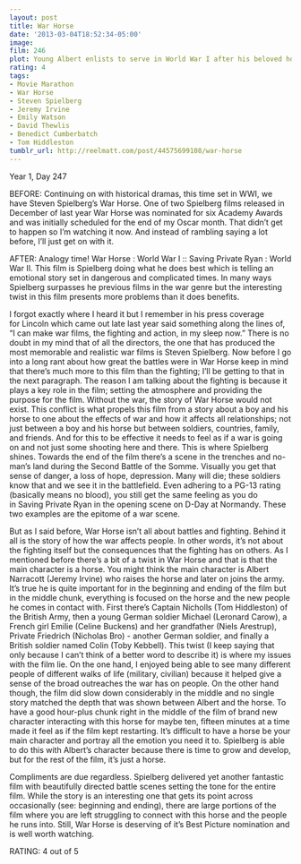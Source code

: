 ```yaml
---
layout: post
title: War Horse
date: '2013-03-04T18:52:34-05:00'
image: 
film: 246
plot: Young Albert enlists to serve in World War I after his beloved horse is sold to the cavalry. Albert’s hopeful journey takes him out of England and to the front lines as the war rages on.
rating: 4
tags:
- Movie Marathon
- War Horse
- Steven Spielberg
- Jeremy Irvine
- Emily Watson
- David Thewlis
- Benedict Cumberbatch
- Tom Hiddleston
tumblr_url: http://reelmatt.com/post/44575699108/war-horse
---
```


Year 1, Day 247

BEFORE: Continuing on with historical dramas, this time set in WWI, we have Steven Spielberg’s War Horse. One of two Spielberg films released in December of last year War Horse was nominated for six Academy Awards and was initially scheduled for the end of my Oscar month. That didn’t get to happen so I’m watching it now. And instead of rambling saying a lot before, I’ll just get on with it.

AFTER: Analogy time! War Horse : World War I :: Saving Private Ryan : World War II. This film is Spielberg doing what he does best which is telling an emotional story set in dangerous and complicated times. In many ways Spielberg surpasses he previous films in the war genre but the interesting twist in this film presents more problems than it does benefits.

I forgot exactly where I heard it but I remember in his press coverage for Lincoln which came out late last year said something along the lines of, “I can make war films, the fighting and action, in my sleep now.” There is no doubt in my mind that of all the directors, the one that has produced the most memorable and realistic war films is Steven Spielberg. Now before I go into a long rant about how great the battles were in War Horse keep in mind that there’s much more to this film than the fighting; I’ll be getting to that in the next paragraph. The reason I am talking about the fighting is because it plays a key role in the film; setting the atmosphere and providing the purpose for the film. Without the war, the story of War Horse would not exist. This conflict is what propels this film from a story about a boy and his horse to one about the effects of war and how it affects all relationships; not just between a boy and his horse but between soldiers, countries, family, and friends. And for this to be effective it needs to feel as if a war is going on and not just some shooting here and there. This is where Spielberg shines. Towards the end of the film there’s a scene in the trenches and no-man’s land during the Second Battle of the Somme. Visually you get that sense of danger, a loss of hope, depression. Many will die; these soldiers know that and we see it in the battlefield. Even adhering to a PG-13 rating (basically means no blood), you still get the same feeling as you do in Saving Private Ryan in the opening scene on D-Day at Normandy. These two examples are the epitome of a war scene.

But as I said before, War Horse isn’t all about battles and fighting. Behind it all is the story of how the war affects people. In other words, it’s not about the fighting itself but the consequences that the fighting has on others. As I mentioned before there’s a bit of a twist in War Horse and that is that the main character is a horse. You might think the main character is Albert Narracott (Jeremy Irvine) who raises the horse and later on joins the army. It’s true he is quite important for in the beginning and ending of the film but in the middle chunk, everything is focused on the horse and the new people he comes in contact with. First there’s Captain Nicholls (Tom Hiddleston) of the British Army, then a young German soldier Michael (Leronard Carow), a French girl Emilie (Celine Buckens) and her grandfather (Niels Arestrup), Private Friedrich (Nicholas Bro) - another German soldier, and finally a British soldier named Colin (Toby Kebbell). This twist (I keep saying that only because I can’t think of a better word to describe it) is where my issues with the film lie. On the one hand, I enjoyed being able to see many different people of different walks of life (military, civilian) because it helped give a sense of the broad outreaches the war has on people. On the other hand though, the film did slow down considerably in the middle and no single story matched the depth that was shown between Albert and the horse. To have a good hour-plus chunk right in the middle of the film of brand new character interacting with this horse for maybe ten, fifteen minutes at a time made it feel as if the film kept restarting. It’s difficult to have a horse be your main character and portray all the emotion you need it to. Spielberg is able to do this with Albert’s character because there is time to grow and develop, but for the rest of the film, it’s just a horse.

Compliments are due regardless. Spielberg delivered yet another fantastic film with beautifully directed battle scenes setting the tone for the entire film. While the story is an interesting one that gets its point across occasionally (see: beginning and ending), there are large portions of the film where you are left struggling to connect with this horse and the people he runs into. Still, War Horse is deserving of it’s Best Picture nomination and is well worth watching.

RATING: 4 out of 5
